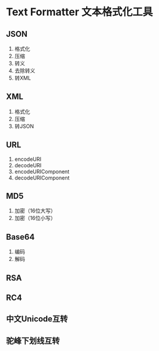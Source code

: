 # Text Formatter 文本格式化工具

## JSON

1. 格式化
2. 压缩
3. 转义
4. 去除转义
5. 转XML

## XML

1. 格式化
2. 压缩
3. 转JSON

## URL

1. encodeURI
2. decodeURI
3. encodeURIComponent
4. decodeURIComponent

## MD5

1. 加密（16位大写）
2. 加密（16位小写）

## Base64

1. 编码
2. 解码

## RSA

## RC4

## 中文Unicode互转

## 驼峰下划线互转
